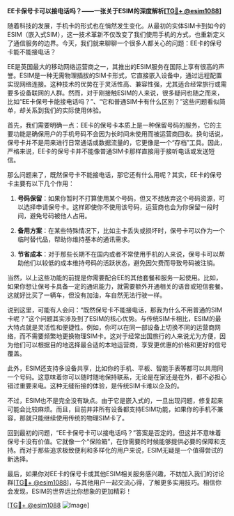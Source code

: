 **EE卡保号卡可以接电话吗？——一张关于ESIM的深度解析[[TG💪+ @esim1088](https://t.me/s/esim1088)]**

随着科技的发展，手机卡的形式也在悄然发生变化。从最初的实体SIM卡到如今的ESIM（嵌入式SIM），这一技术革新不仅改变了我们使用手机的方式，也重新定义了通信服务的边界。今天，我们就来聊聊一个很多人都关心的问题：EE卡的保号卡能不能接电话？

EE是英国最大的移动网络运营商之一，其推出的ESIM服务在国际上享有很高的声誉。ESIM是一种无需物理插拔的SIM卡形式，它直接嵌入设备中，通过远程配置实现网络连接。这种技术的优势在于灵活性高、兼容性强，尤其适合经常旅行或需要多设备联网的人群。然而，对于刚接触ESIM的人来说，很多疑问也随之而来，比如“EE卡保号卡能接电话吗？”、“它和普通SIM卡有什么区别？”这些问题看似简单，却关系到我们的实际使用体验。

首先，我们需要明确一点：EE卡的保号卡本质上是一种保留号码的服务，它的主要功能是确保用户的手机号码不会因为长时间未使用而被运营商回收。换句话说，保号卡并不是用来进行日常通话或数据流量的，它更像是一个“存档”工具。因此，严格来说，EE卡的保号卡并不能像普通SIM卡那样直接用于接听电话或发送短信。

那么问题来了，既然保号卡不能接电话，那它还有什么用呢？其实，EE卡的保号卡主要有以下几个作用：

1. **号码保留**：如果你暂时不打算使用某个号码，但又不想放弃这个号码资源，可以选择申请保号卡。这样即使你不使用该号码，运营商也会为你保留一段时间，避免号码被他人占用。
   
2. **备用方案**：在某些特殊情况下，比如主卡丢失或损坏时，保号卡可以作为一个临时替代品，帮助你维持基本的通讯需求。

3. **节省成本**：对于那些长期不在国内或者不常使用手机的人来说，保号卡可以帮助他们以较低的成本维持号码的活跃状态，避免因欠费而导致号码被注销。

当然，以上这些功能的前提是你需要配合EE的其他套餐和服务一起使用。比如，如果你想让保号卡具备一定的通讯能力，就需要额外开通相关的语音或短信套餐。这就好比买了一辆车，但没有加油，车自然无法行驶一样。

说到这里，可能有人会问：“既然保号卡不能接电话，那我为什么不用普通的SIM卡呢？”这个问题其实涉及到了ESIM的核心优势。与传统SIM卡相比，ESIM的最大特点就是灵活性和便捷性。例如，你可以在同一部设备上切换不同的运营商网络，而不需要频繁地更换物理SIM卡。这对于经常出国旅行的人来说尤为方便，因为他们可以根据目的地选择最合适的本地运营商，享受更优惠的价格和更好的信号覆盖。

此外，ESIM还支持多设备共享，比如你的手机、平板、智能手表等都可以共用同一个号码。这意味着你可以随时随地保持联系，无论是在家还是在外，都不必担心错过重要来电。这种无缝衔接的体验，是传统SIM卡难以企及的。

不过，ESIM也不是完全没有缺点。由于它是嵌入式的，一旦出现问题，修复起来可能会比较麻烦。而且，目前并非所有设备都支持ESIM功能，如果你的手机不兼容，那就只能继续使用传统的物理SIM卡了。

回到最初的问题，“EE卡保号卡可以接电话吗？”答案是否定的。但这并不意味着保号卡没有价值。它就像一个“保险箱”，在你需要的时候能够提供必要的保障和支持。而对于那些追求极致便利和多样化的用户来说，ESIM无疑是一个值得尝试的新选择。

最后，如果你对EE卡的保号卡或其他ESIM相关服务感兴趣，不妨加入我们的讨论群[[TG💪+ @esim1088](https://t.me/s/esim1088)]，与其他用户一起交流心得，了解更多实用技巧。相信你会发现，ESIM的世界远比你想象的更加精彩！

[[TG💪+ @esim1088](https://t.me/s/esim1088) ![Image](https://i.postimg.cc/4NQfJmqS/Snipaste-2025-05-13-00-14-12.png)]